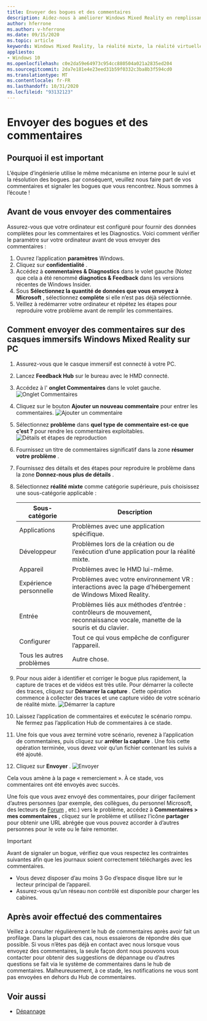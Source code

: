 ```yaml
---
title: Envoyer des bogues et des commentaires
description: Aidez-nous à améliorer Windows Mixed Reality en remplissant les commentaires à l’aide des catégories appropriées dans l’application Hub de commentaires.
author: hferrone
ms.author: v-hferrone
ms.date: 09/15/2020
ms.topic: article
keywords: Windows Mixed Reality, la réalité mixte, la réalité virtuelle, VR, MR, feedback, Hub de commentaires, bogues
appliesto:
- Windows 10
ms.openlocfilehash: c0e2da59e64973c954cc880504a021a2835ed204
ms.sourcegitcommit: 2da7e181e4e23eed31b59f0332c3ba8b3f594cd0
ms.translationtype: MT
ms.contentlocale: fr-FR
ms.lasthandoff: 10/31/2020
ms.locfileid: "93132123"
---
```

# <a name="filing-bugs-and-feedback"></a>Envoyer des bogues et des commentaires

## <a name="why-its-important"></a>Pourquoi il est important

L’équipe d’ingénierie utilise le même mécanisme en interne pour le suivi et la résolution des bogues. par conséquent, veuillez nous faire part de vos commentaires et signaler les bogues que vous rencontrez. Nous sommes à l’écoute !

## <a name="before-you-file-feedback"></a>Avant de vous envoyer des commentaires

Assurez-vous que votre ordinateur est configuré pour fournir des données complètes pour les commentaires et les Diagnostics. Voici comment vérifier le paramètre sur votre ordinateur avant de vous envoyer des commentaires :

1. Ouvrez l’application **paramètres** Windows.
2. Cliquez sur **confidentialité** .
3. Accédez à **commentaires & Diagnostics** dans le volet gauche (Notez que cela a été renommé **diagnotics & Feedback** dans les versions récentes de Windows Insider.
4. Sous **Sélectionnez la quantité de données que vous envoyez à Microsoft** , sélectionnez **complète** si elle n’est pas déjà sélectionnée.
5. Veillez à redémarrer votre ordinateur et répétez les étapes pour reproduire votre problème avant de remplir les commentaires.

## <a name="how-to-file-feedback-for-windows-mixed-reality-immersive-headsets-on-pc"></a>Comment envoyer des commentaires sur des casques immersifs Windows Mixed Reality sur PC

1. Assurez-vous que le casque immersif est connecté à votre PC.
2. Lancez **Feedback Hub** sur le bureau avec le HMD connecté.
3. Accédez à l' **onglet Commentaires** dans le volet gauche. ![Onglet Commentaires](images/feedback1.png) 
4. Cliquez sur le bouton **Ajouter un nouveau commentaire** pour entrer les commentaires. ![Ajouter un commentaire](images/feedback2.png)
5. Sélectionnez **problème** dans **quel type de commentaire est-ce que c’est ?** pour rendre les commentaires exploitables. ![Détails et étapes de reproduction](images/feedback3.png)
6. Fournissez un titre de commentaires significatif dans la zone **résumer votre problème** .
7. Fournissez des détails et des étapes pour reproduire le problème dans la zone **Donnez-nous plus de détails** .
8. Sélectionnez **réalité mixte** comme catégorie supérieure, puis choisissez une sous-catégorie applicable :

   | Sous-catégorie      | Description                                                                           |
   |------------------|---------------------------------------------------------------------------------------|
   | Applications             | Problèmes avec une application spécifique.                                                   |
   | Développeur        | Problèmes lors de la création ou de l’exécution d’une application pour la réalité mixte.                               |
   | Appareil           | Problèmes avec le HMD lui-même.                                                           |
   | Expérience personnelle  | Problèmes avec votre environnement VR : interactions avec la page d’hébergement de Windows Mixed Reality.    |
   | Entrée            | Problèmes liés aux méthodes d’entrée : contrôleurs de mouvement, reconnaissance vocale, manette de la souris et du clavier.|
   | Configurer           | Tout ce qui vous empêche de configurer l’appareil.                           |
   | Tous les autres problèmes | Autre chose.                                                                        |

9. Pour nous aider à identifier et corriger le bogue plus rapidement, la capture de traces et de vidéos est très utile. Pour démarrer la collecte des traces, cliquez sur **Démarrer la capture** . Cette opération commence à collecter des traces et une capture vidéo de votre scénario de réalité mixte. ![ Démarrer la capture](images/feedback4.png)
10. Laissez l’application de commentaires et exécutez le scénario rompu. Ne fermez pas l’application Hub de commentaires à ce stade.
11. Une fois que vous avez terminé votre scénario, revenez à l’application de commentaires, puis cliquez sur **arrêter la capture** . Une fois cette opération terminée, vous devez voir qu’un fichier contenant les suivis a été ajouté.
12. Cliquez sur **Envoyer** . ![ Envoyer](images/feedback5.png)

Cela vous amène à la page « remerciement ». À ce stade, vos commentaires ont été envoyés avec succès.

Une fois que vous avez envoyé des commentaires, pour diriger facilement d’autres personnes (par exemple, des collègues, du personnel Microsoft, des lecteurs de [Forum](https://forums.hololens.com/) , etc.) vers le problème, accédez à **Commentaires > mes commentaires** , cliquez sur le problème et utilisez l’icône **partager** pour obtenir une URL abrégée que vous pouvez accorder à d’autres personnes pour le vote ou le faire remonter.

> [!IMPORTANT]
> Avant de signaler un bogue, vérifiez que vous respectez les contraintes suivantes afin que les journaux soient correctement téléchargés avec les commentaires.
>    * Vous devez disposer d’au moins 3 Go d’espace disque libre sur le lecteur principal de l’appareil.
>    * Assurez-vous qu’un réseau non contrôlé est disponible pour charger les cabines.

## <a name="after-filing-feedback"></a>Après avoir effectué des commentaires

Veillez à consulter régulièrement le hub de commentaires après avoir fait un profilage. Dans la plupart des cas, nous essaierons de répondre dès que possible. Si vous n’êtes pas déjà en contact avec nous lorsque vous envoyez des commentaires, la seule façon dont nous pouvons vous contacter pour obtenir des suggestions de dépannage ou d’autres questions se fait via le système de commentaires dans le hub de commentaires. Malheureusement, à ce stade, les notifications ne vous sont pas envoyées en dehors du Hub de commentaires.

## <a name="see-also"></a>Voir aussi

* [Dépannage](troubleshooting-windows-mixed-reality.md)